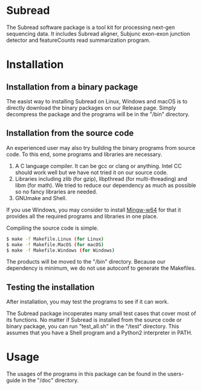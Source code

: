 # Subread
The Subread software package is a tool kit for processing next-gen sequencing data. It includes Subread aligner, Subjunc exon-exon junction detector and featureCounts read summarization program.

# Installation
## Installation from a binary package
The easist way to installing Subread on Linux, Windows and macOS is to directly download the binary packages on our Release page. Simply decompress the package and the programs will be in the "/bin" directory.

## Installation from the source code
An experienced user may also try building the binary programs from source code. To this end, some programs and libraries are necessary.

1. A C language compiler. It can be gcc or clang or anything. Intel CC should work well but we have not tried it on our source code.
2. Libraries including zlib (for gzip), libpthread (for multi-threading) and libm (for math). We tried to reduce our dependency as much as possible so no fancy libraries are needed.
3. GNUmake and Shell.

If you use Windows, you may consider to install [Mingw-w64](http://mingw-w64.org/doku.php) for that it provides all the required programs and libraries in one place.

Compiling the source code is simple. 
```sh
$ make -f Makefile.Linux (for Linux)
$ make -f Makefile.MacOS (for macOS)
$ make -f Makefile.Windows (for Windows)
```
The products will be moved to the "/bin" directory. Because our dependency is minimum, we do not use autoconf to generate the Makefiles. 

## Testing the installation
After installation, you may test the programs to see if it can work.

The Subread package incoperates many small test cases that cover most of its functions. No matter if Subread is installed from the source code or binary package, you can run "test_all.sh" in the "/test" directory. This assumes that you have a Shell program and a Python2 interpreter in PATH.

# Usage
The usages of the programs in this package can be found in the users-guide in the "/doc" directory.
